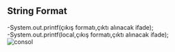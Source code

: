 ## String Format
-System.out.printf(çıkış formatı,çıktı alınacak ifade);<br>
-System.out.printf(local,çıkış formatı,çıktı alınacak ifade);<br>
![consol](https://github.com/isilay-subasi/java-start-github/blob/main/images/printf.png)

